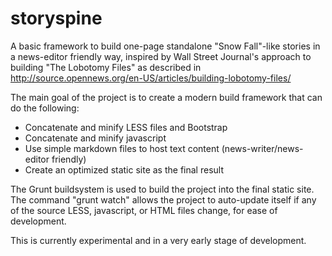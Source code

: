 storyspine
==========

A basic framework to build one-page standalone "Snow Fall"-like stories in a news-editor friendly way, inspired by Wall Street Journal's approach to building "The Lobotomy Files" as described in http://source.opennews.org/en-US/articles/building-lobotomy-files/

The main goal of the project is to create a modern build framework that can do the following:

- Concatenate and minify LESS files and Bootstrap
- Concatenate and minify javascript
- Use simple markdown files to host text content (news-writer/news-editor friendly)
- Create an optimized static site as the final result

The Grunt buildsystem is used to build the project into the final static site. The command "grunt watch" allows the project to auto-update itself if any of the source LESS, javascript, or HTML files change, for ease of development.

This is currently experimental and in a very early stage of development.
